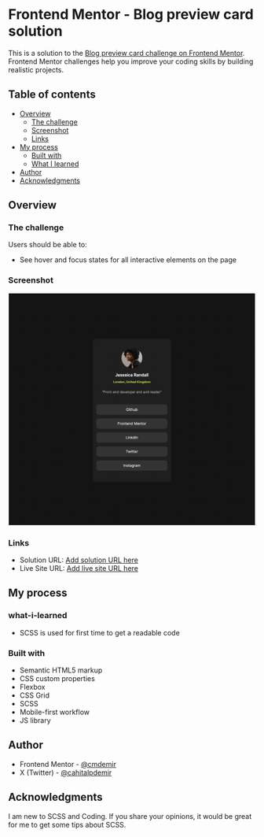 # Frontend Mentor - Blog preview card solution

This is a solution to the [Blog preview card challenge on Frontend Mentor](https://www.frontendmentor.io/challenges/blog-preview-card-ckPaj01IcS). Frontend Mentor challenges help you improve your coding skills by building realistic projects. 

## Table of contents

- [Overview](#overview)
  - [The challenge](#the-challenge)
  - [Screenshot](#screenshot)
  - [Links](#links)
- [My process](#my-process)
  - [Built with](#built-with)
  - [What I learned](#what-i-learned)
- [Author](#author)
- [Acknowledgments](#acknowledgments)



## Overview

### The challenge

Users should be able to:

- See hover and focus states for all interactive elements on the page




### Screenshot



<img src="./design/3-blogger.png">



### Links

- Solution URL: [Add solution URL here](https://github.com/cmdemir/1-qr-code-component.git)
- Live Site URL: [Add live site URL here](https://1-qr-code-component.vercel.app/)

## My process

### what-i-learned

-   SCSS is used for first time to get a readable code

### Built with

- Semantic HTML5 markup
- CSS custom properties
- Flexbox
- CSS Grid
- SCSS
- Mobile-first workflow
- JS library


## Author

- Frontend Mentor - [@cmdemir](https://www.frontendmentor.io/profile/cmdemir)
- X (Twitter) - [@cahitalpdemir](https://www.x.com/cahitalpdemir)


## Acknowledgments

I am new to SCSS and Coding. If you share your opinions, it would be great for me to get some tips about SCSS. 


